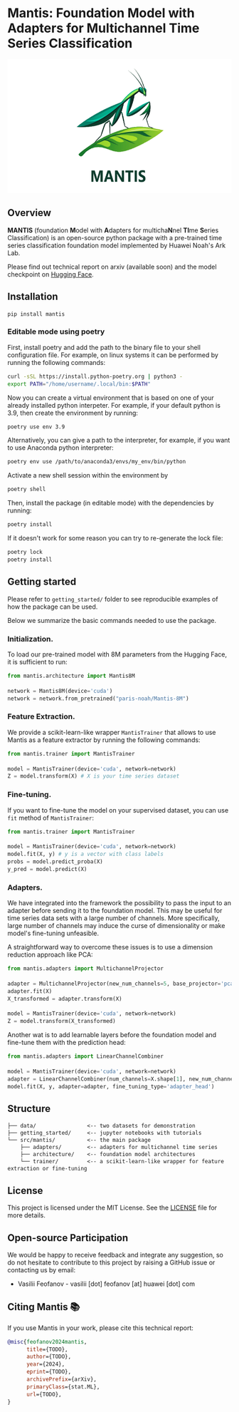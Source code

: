 # Mantis: Foundation Model with Adapters for Multichannel Time Series Classification

<p align="center">
  <img src="figures/mantis_logo_white_with_font.png" alt="Logo" height="300"/>
</p>

## Overview

**MANTIS** (foundation **M**odel with **A**dapters for multicha**N**nel **TI**me **S**eries Classification) is an open-source python package with a pre-trained time series classification foundation model implemented by Huawei Noah's Ark Lab.

Please find out technical report on arxiv (available soon) and the model checkpoint on [Hugging Face](https://huggingface.co/paris-noah/Mantis-8M).

## Installation

```
pip install mantis
```

### Editable mode using poetry

First, install poetry and add the path to the binary file to your shell configuration file. 
For example, on linux systems it can be performed by running the following commands:
```bash
curl -sSL https://install.python-poetry.org | python3 -
export PATH="/home/username/.local/bin:$PATH"
```
Now you can create a virtual environment that is based on one of your already installed python interpeter.
For example, if your default python is 3.9, then create the environment by running:
```bash
poetry use env 3.9
```
Alternatively, you can give a path to the interpreter, for example, if you want to use Anaconda python interpreter:
```bash
poetry env use /path/to/anaconda3/envs/my_env/bin/python
```
Activate a new shell session within the environment by
```bash
poetry shell
```
Then, install the package (in editable mode) with the dependencies by running:
```bash
poetry install
```
If it doesn't work for some reason you can try to re-generate the lock file:
```bash
poetry lock
poetry install
```


## Getting started

Please refer to `getting_started/` folder to see reproducible examples of how the package can be used.

Below we summarize the basic commands needed to use the package.

### Initialization.

To load our pre-trained model with 8M parameters from the Hugging Face, it is sufficient to run:

``` python
from mantis.architecture import Mantis8M

network = Mantis8M(device='cuda')
network = network.from_pretrained("paris-noah/Mantis-8M")
```

### Feature Extraction.

We provide a scikit-learn-like wrapper `MantisTrainer` that allows to use Mantis as a feature extractor by running the following commands:

``` python
from mantis.trainer import MantisTrainer

model = MantisTrainer(device='cuda', network=network)
Z = model.transform(X) # X is your time series dataset
```

### Fine-tuning.

If you want to fine-tune the model on your supervised dataset, you can use `fit` method of `MantisTrainer`:

``` python
from mantis.trainer import MantisTrainer

model = MantisTrainer(device='cuda', network=network)
model.fit(X, y) # y is a vector with class labels
probs = model.predict_proba(X)
y_pred = model.predict(X)
```

### Adapters.

We have integrated into the framework the possibility to pass the input to an adapter before sending it to the foundation model. This may be useful for time series data sets with a large number of channels. More specifically, large number of channels may induce the curse of dimensionality or make model's fine-tuning unfeasible. 

A straightforward way to overcome these issues is to use a dimension reduction approach like PCA:
``` python
from mantis.adapters import MultichannelProjector

adapter = MultichannelProjector(new_num_channels=5, base_projector='pca')
adapter.fit(X)
X_transformed = adapter.transform(X)

model = MantisTrainer(device='cuda', network=network)
Z = model.transform(X_transformed)
```

Another wat is to add learnable layers before the foundation model and fine-tune them with the prediction head:
``` python
from mantis.adapters import LinearChannelCombiner

model = MantisTrainer(device='cuda', network=network)
adapter = LinearChannelCombiner(num_channels=X.shape[1], new_num_channels=5)
model.fit(X, y, adapter=adapter, fine_tuning_type='adapter_head')
```

## Structure

```
├── data/                <-- two datasets for demonstration
├── getting_started/     <-- jupyter notebooks with tutorials
└── src/mantis/          <-- the main package
    ├── adapters/        <-- adapters for multichannel time series
    ├── architecture/    <-- foundation model architectures
    └── trainer/         <-- a scikit-learn-like wrapper for feature extraction or fine-tuning
```


## License

This project is licensed under the MIT License. See the [LICENSE](LICENSE) file for more details.

## Open-source Participation

We would be happy to receive feedback and integrate any suggestion, so do not hesitate to contribute to this project by raising a GitHub issue or contacting us by email:

 - Vasilii Feofanov - vasilii [dot] feofanov [at] huawei [dot] com


## Citing Mantis 📚

If you use Mantis in your work, please cite this technical report:

```bibtex
@misc{feofanov2024mantis,
      title={TODO}, 
      author={TODO},
      year={2024},
      eprint={TODO},
      archivePrefix={arXiv},
      primaryClass={stat.ML},
      url={TODO}, 
}
```
